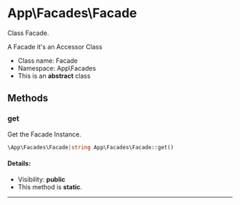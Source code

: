 App\Facades\Facade
===============

Class Facade.

A Facade it's an Accessor Class


* Class name: Facade
* Namespace: App\Facades
* This is an **abstract** class







Methods
-------


### get

Get the Facade Instance.



```php
\App\Facades\Facade|string App\Facades\Facade::get()
```

#### Details:
* Visibility: **public**
* This method is **static**.



<hr>
